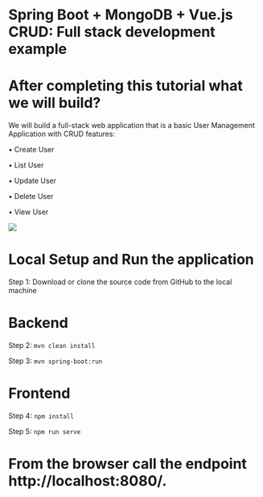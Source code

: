 # Spring Boot + MongoDB + Vue.js CRUD: Full stack development example

# After completing this tutorial what we will build? 
We will build a full-stack web application that is a basic User Management Application with CRUD features: 

• Create User 

• List User 

• Update User 

• Delete User 

• View User

<img src="https://1.bp.blogspot.com/-HZG7n5jPOKo/X9o9Bo-w2HI/AAAAAAAAA6w/KPmdjIJ_DxwdfYeugdMNcYdJ0EawPqM6QCLcBGAsYHQ/w640-h218/ListUSer.png">


# Local Setup and Run the application

Step 1: Download or clone the source code from GitHub to the local machine

# Backend

Step 2:  ```mvn clean install```

Step 3:  ```mvn spring-boot:run```

# Frontend

Step 4:  ```npm install```

Step 5:  ```npm run serve```

# From the browser call the endpoint http://localhost:8080/.
